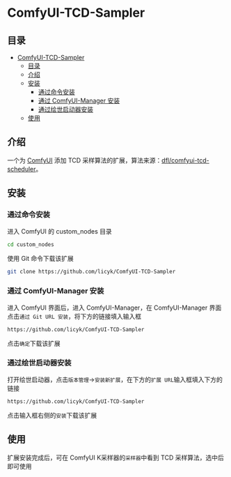# ComfyUI-TCD-Sampler
## 目录
- [ComfyUI-TCD-Sampler](#comfyui-tcd-sampler)
  - [目录](#目录)
  - [介绍](#介绍)
  - [安装](#安装)
    - [通过命令安装](#通过命令安装)
    - [通过 ComfyUI-Manager 安装](#通过-comfyui-manager-安装)
    - [通过绘世启动器安装](#通过绘世启动器安装)
  - [使用](#使用)


## 介绍
一个为 [ComfyUI](https://github.com/comfyanonymous/ComfyUI) 添加 TCD 采样算法的扩展，算法来源：[dfl/comfyui-tcd-scheduler](https://github.com/dfl/comfyui-tcd-scheduler)。

## 安装
### 通过命令安装

进入 ComfyUI 的 custom_nodes 目录
```bash
cd custom_nodes
```

使用 Git 命令下载该扩展
```bash
git clone https://github.com/licyk/ComfyUI-TCD-Sampler
```

### 通过 ComfyUI-Manager 安装
进入 ComfyUI 界面后，进入 ComfyUI-Manager，在 ComfyUI-Manager 界面点击`通过 Git URL 安装`，将下方的链接填入输入框
```
https://github.com/licyk/ComfyUI-TCD-Sampler
```
点击`确定`下载该扩展

### 通过绘世启动器安装
打开绘世启动器，点击`版本管理`->`安装新扩展`，在下方的`扩展 URL`输入框填入下方的链接
```
https://github.com/licyk/ComfyUI-TCD-Sampler
```
点击输入框右侧的`安装`下载该扩展

## 使用
扩展安装完成后，可在 ComfyUI K采样器的`采样器`中看到 TCD 采样算法，选中后即可使用
